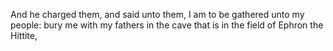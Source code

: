 And he charged them, and said unto them, I am to be gathered unto my people: bury me with my fathers in the cave that is in the field of Ephron the Hittite,
